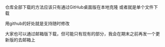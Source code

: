 仓库全部下载的方法应该只有通过GitHub桌面版在本地克隆 或者就是单个文件下载

用github的好处就是支持随时修改

大家也可以通过邮箱版下载，但可能只有现有的部分，我会在期末之前再发一个更新版的去邮箱上

